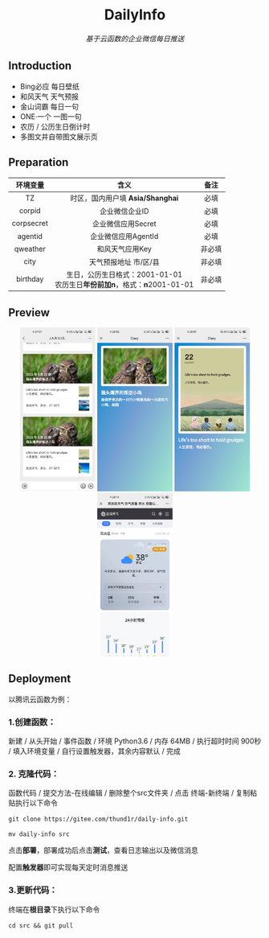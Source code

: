 <h1 align="center">DailyInfo</h1>
<h6 align="center">基于云函数的企业微信每日推送</h6>

## Introduction

- Bing必应 每日壁纸
- 和风天气 天气预报
- 金山词霸 每日一句
- ONE·一个 一图一句
- 农历 / 公历生日倒计时
- 多图文并自带图文展示页

## Preparation

|  环境变量  |                             含义                             |  备注  |
| :--------: | :----------------------------------------------------------: | :----: |
|     TZ     |              时区，国内用户填 **Asia/Shanghai**              |  必填  |
|   corpid   |                        企业微信企业ID                        |  必填  |
| corpsecret |                      企业微信应用Secret                      |  必填  |
|  agentid   |                     企业微信应用AgentId                      |  必填  |
|  qweather  |                       和风天气应用Key                        | 非必填 |
|    city    |                    天气预报地址 市/区/县                     | 非必填 |
|  birthday  | 生日，公历生日格式：2001-01-01<br />农历生日**年份前加n**，格式：**n**2001-01-01 | 非必填 |

## Preview

<div align=center><img src="pic/首页.jpg" width="150" alt="DiaryIndex"/>  <img src="pic/必应.jpg" width="150" alt="DiaryShow"/>  <img src="pic/金山词霸.jpg" width="150" alt="DiaryShow"/>  <img src="pic/和风.jpg" width="150" alt="DiaryShow"/></div>

## Deployment

以腾讯云函数为例：

### 1.创建函数：

新建 / 从头开始 / 事件函数 / 环境 Python3.6 / 内存 64MB / 执行超时时间 900秒 / 填入环境变量 / 自行设置触发器，其余内容默认 / 完成

### 2. 克隆代码：

函数代码 / 提交方法-在线编辑 / 删除整个src文件夹 / 点击 终端-新终端 / 复制粘贴执行以下命令

```shell
git clone https://gitee.com/thund1r/daily-info.git
```

```shell
mv daily-info src
```

点击**部署**，部署成功后点击**测试**，查看日志输出以及微信消息

配置**触发器**即可实现每天定时消息推送

### 3.更新代码：

终端在**根目录**下执行以下命令

```shell
cd src && git pull
```

